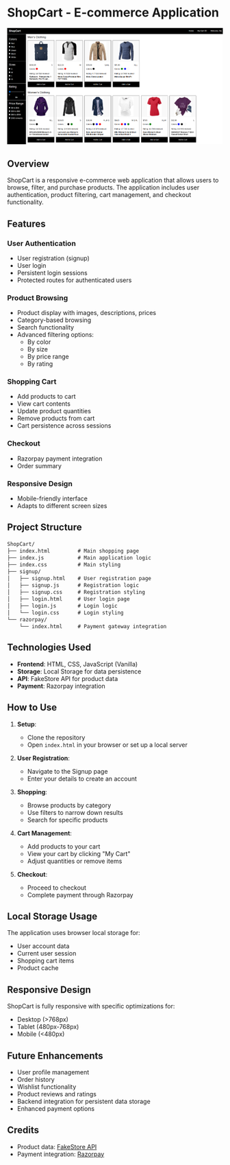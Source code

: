 # ShopCart - E-commerce Application

![alt text](image.png)

## Overview
ShopCart is a responsive e-commerce web application that allows users to browse, filter, and purchase products. The application includes user authentication, product filtering, cart management, and checkout functionality.

## Features

### User Authentication
- User registration (signup)
- User login
- Persistent login sessions
- Protected routes for authenticated users

### Product Browsing
- Product display with images, descriptions, prices
- Category-based browsing
- Search functionality
- Advanced filtering options:
  - By color
  - By size
  - By price range
  - By rating

### Shopping Cart
- Add products to cart
- View cart contents
- Update product quantities
- Remove products from cart
- Cart persistence across sessions

### Checkout
- Razorpay payment integration
- Order summary

### Responsive Design
- Mobile-friendly interface
- Adapts to different screen sizes

## Project Structure

```
ShopCart/
├── index.html         # Main shopping page
├── index.js           # Main application logic
├── index.css          # Main styling
├── signup/
│   ├── signup.html    # User registration page
│   ├── signup.js      # Registration logic
│   ├── signup.css     # Registration styling
│   ├── login.html     # User login page
│   ├── login.js       # Login logic
│   └── login.css      # Login styling
└── razorpay/
    └── index.html     # Payment gateway integration
```

## Technologies Used

- **Frontend**: HTML, CSS, JavaScript (Vanilla)
- **Storage**: Local Storage for data persistence
- **API**: FakeStore API for product data
- **Payment**: Razorpay integration

## How to Use

1. **Setup**:
   - Clone the repository
   - Open `index.html` in your browser or set up a local server

2. **User Registration**:
   - Navigate to the Signup page
   - Enter your details to create an account

3. **Shopping**:
   - Browse products by category
   - Use filters to narrow down results
   - Search for specific products

4. **Cart Management**:
   - Add products to your cart
   - View your cart by clicking "My Cart"
   - Adjust quantities or remove items

5. **Checkout**:
   - Proceed to checkout
   - Complete payment through Razorpay

## Local Storage Usage

The application uses browser local storage for:
- User account data
- Current user session
- Shopping cart items
- Product cache

## Responsive Design

ShopCart is fully responsive with specific optimizations for:
- Desktop (>768px)
- Tablet (480px-768px)
- Mobile (<480px)

## Future Enhancements

- User profile management
- Order history
- Wishlist functionality
- Product reviews and ratings
- Backend integration for persistent data storage
- Enhanced payment options

## Credits

- Product data: [FakeStore API](https://fakestoreapi.com/)
- Payment integration: [Razorpay](https://razorpay.com/)
